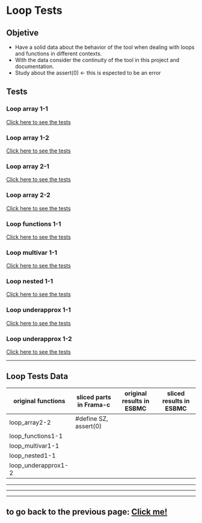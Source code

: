# Loop Tests

## Objetive

-   Have a solid data about the behavior of the tool when dealing with loops and functions in different contexts.
-   With the data consider the continuity of the tool in this project and documentation.
-   Study about the assert(0) <- this is espected to be an error

## Tests

### Loop array 1-1

[Click here to see the tests](../../tests/loop_tests/loop_array2-2/tests_looparray2-2.md)

### Loop array 1-2

[Click here to see the tests](../../tests/loop_tests/loop_array2-2/tests_looparray2-2.md)

### Loop array 2-1

[Click here to see the tests](../../tests/loop_tests/loop_array2-2/tests_looparray2-2.md)

### Loop array 2-2

[Click here to see the tests](../../tests/loop_tests/loop_array2-2/tests_looparray2-2.md)

### Loop functions 1-1

[Click here to see the tests](../../tests/loop_tests/loop_functions1-1/tests_loopfunctions1-1.md)

### Loop multivar 1-1

[Click here to see the tests](../../tests/loop_tests/loop_multivar1-1/tests_loopmultivar1-1.md)

### Loop nested 1-1

[Click here to see the tests](../../tests/loop_tests/loop_nested1-1/tests_loopnested1-1.md)

### Loop underapprox 1-1

[Click here to see the tests](../../tests/loop_tests/loop_underapprox1-1/tests_loopunderapprox1-1.md)

### Loop underapprox 1-2

[Click here to see the tests](../../tests/loop_tests/loop_underapprox1-2/tests_loopunderapprox1-2.md)

---

## Loop Tests Data

|original functions | sliced parts in Frama-c | original results in ESBMC | sliced results in ESBMC |
|-------------------|-------------------------|----------------------------|-------------------------|
| loop_array2-2     | #define SZ, assert(0)   |                            |                         |
| loop_functions1-1 |                         |                            |                         |
| loop_multivar1-1  |                         |                            |                         |
| loop_nested1-1    |                         |                            |                         |
| loop_underapprox1-2 |                       |                            |                         |




---

---

---

## to go back to the previous page: [Click me!](../../README.md)
